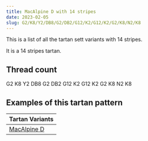 ```yaml
---
title: MacAlpine D with 14 stripes
date: 2023-02-05
slug: G2/K8/Y2/DB8/G2/DB2/G12/K2/G12/K2/G2/K8/N2/K8
---
```

This is a list of all the tartan sett variants with 14 stripes.

It is a 14 stripes tartan.


## Thread count
G2 K8 Y2 DB8 G2 DB2 G12 K2 G12 K2 G2 K8 N2 K8

## Examples of this tartan pattern

| Tartan Variants |
|---------------|
| [MacAlpine D](/variants/g2/k8/y2/db8/g2/db2/g12/k2/g12/k2/g2/k8/n2/k8-db00004c-g004c00-k000000-nd0d0d0-yffff00)||
